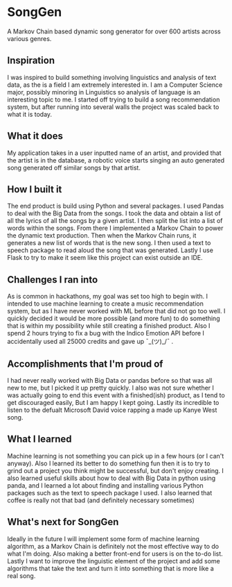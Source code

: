 # SongGen
A Markov Chain based dynamic song generator for over 600 artists across various genres.

## Inspiration
I was inspired to build something involving linguistics and analysis of text data, as the is a field I am extremely interested in.  I am a Computer Science major, possibly minoring in Linguistics so analysis of language is an interesting topic to me.  I started off trying to build a song recommendation system, but after running into several walls the project was scaled back to what it is today.
## What it does
My application takes in a user inputted name of an artist, and provided that the artist is in the database, a robotic voice starts singing an auto generated song generated off similar songs by that artist.
## How I built it
The end product is build using Python and several packages.  I used Pandas to deal with the Big Data from the songs.  I took the data and obtain a list of all the lyrics of all the songs by a given artist.  I then split the list into a list of words within the songs.  From there I implemented a Markov Chain to power the dynamic text production.  Then when the Markov Chain runs, it generates a new list of words that is the new song.  I then used a text to speech package to read aloud the song that was generated.  Lastly I use Flask to try to make it seem like this project can exist outside an IDE.
## Challenges I ran into
As is common in hackathons, my goal was set too high to begin with.  I intended to use machine learning to create a music recommendation system, but as I have never worked with ML before that did not go too well.  I quickly decided it would be more possible (and more fun) to do something that is within my possibility while still creating a finished product.  Also I spend 2 hours trying to fix a bug with the Indico Emotion API before I accidentally used all 25000 credits and gave up  ¯\_(ツ)_/¯ .  
## Accomplishments that I'm proud of
I had never really worked with Big Data or pandas before so that was all new to me, but I picked it up pretty quickly.   I also was not sure whether I was actually going to end this event with a finished(ish) product, as I tend to get discouraged easily, But I am happy I kept going.  Lastly its incredible to listen to the defualt Microsoft David voice rapping a made up Kanye West song.
## What I learned
Machine learning is not something you can pick up in a few hours (or I can't anyway).  Also I learned its better to do something fun then it is to try to grind out a project you think might be successful, but don't enjoy creating.  I also learned useful skills about how to deal with Big Data in python using panda, and I learned a lot about finding and installing various Python packages such as the text to speech package I used.  I also learned that coffee is really not that bad (and definitely necessary sometimes)

## What's next for SongGen
Ideally in the future I will implement some form of machine learning algorithm, as a Markov Chain is definitely not the most effective way to do what I'm doing.  Also making a better front-end for users is on the to-do list.  Lastly I want to improve the linguistic element of the project and add some algorithms that take the text and turn it into something that is more like a real song.
